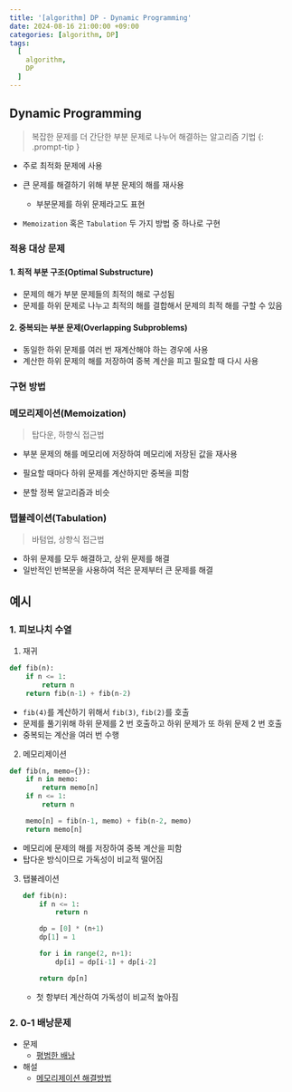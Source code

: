 ```yaml
---
title: '[algorithm] DP - Dynamic Programming'
date: 2024-08-16 21:00:00 +09:00
categories: [algorithm, DP]
tags:
  [
    algorithm,
    DP
  ]
---
```


## Dynamic Programming
> 복잡한 문제를 더 간단한 부분 문제로 나누어 해결하는 알고리즘 기법
{: .prompt-tip }


- 주로 최적화 문제에 사용
- 큰 문제를 해결하기 위해 부분 문제의 해를 재사용
  - 부분문제를 하위 문제라고도 표현

- `Memoization` 혹은 `Tabulation` 두 가지 방법 중 하나로 구현

### 적용 대상 문제
#### 1. 최적 부분 구조(Optimal Substructure)
- 문제의 해가 부분 문제들의 최적의 해로 구성됨
- 문제를 하위 문제로 나누고 최적의 해를 결합해서 문제의 최적 해를 구할 수 있음

#### 2. 중복되는 부분 문제(Overlapping Subproblems)
- 동일한 하위 문제를 여러 번 재계산해야 하는 경우에 사용
- 계산한 하위 문제의 해를 저장하여 중복 계산을 피고 필요할 때 다시 사용

### 구현 방법
### 메모리제이션(Memoization)
> 탑다운, 하향식 접근법

- 부분 문제의 해를 메모리에 저장하여 메모리에 저장된 값을 재사용
- 필요할 때마다 하위 문제를 계산하지만 중복을 피함
  
- 분할 정복 알고리즘과 비슷

### 탭뷸레이션(Tabulation)
> 바텀업, 상향식 접근법

- 하위 문제를 모두 해결하고, 상위 문제를 해결
- 일반적인 반복문을 사용하여 적은 문제부터 큰 문제를 해결

## 예시
### 1. 피보나치 수열

1. 재귀
```python
def fib(n):
    if n <= 1:
        return n
    return fib(n-1) + fib(n-2)
```

   - `fib(4)`를 계산하기 위해서 `fib(3)`, `fib(2)`를 호출
   - 문제를 풀기위해 하위 문제를 2 번 호출하고 하위 문제가 또 하위 문제 2 번 호출
   - 중복되는 계산을 여러 번 수행

2. 메모리제이션
```python
def fib(n, memo={}):
    if n in memo:
        return memo[n]
    if n <= 1:
        return n

    memo[n] = fib(n-1, memo) + fib(n-2, memo)
    return memo[n]
```
   - 메모리에 문제의 해를 저장하여 중복 계산을 피함
   - 탑다운 방식이므로 가독성이 비교적 떨어짐

3. 탭뷸레이션
    ```python
    def fib(n):
        if n <= 1:
            return n

        dp = [0] * (n+1)
        dp[1] = 1

        for i in range(2, n+1):
            dp[i] = dp[i-1] + dp[i-2]

        return dp[n]
    ```
   - 첫 항부터 계산하여 가독성이 비교적 높아짐

### 2. 0-1 배낭문제
- 문제
  - [평범한 배낭](https://www.acmicpc.net/problem/12865)
- 해설
  - [메모리제이션 해결방법](https://kimjayhyun.github.io/posts/baekjoon/12865)